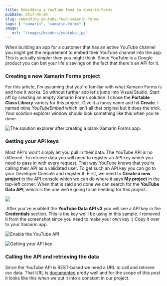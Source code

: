 ```yaml
---
title: Embedding a YouTube feed in Xamarin.Forms
pubDate: 2017-06-20
slug: embedding-youtube-feed-xamarin-forms
tags: [ "xamarin", "xamarin.forms" ]
image:
   url: "/images/headers/youtube.jpg"
---
```



When building an app for a customer that has an active YouTube channel you might get the requirement to embed their YouTube channel into the app. This is actually simpler then you might think. Since YouTube is a Google product you can bet your life's savings on the fact that there's an API for it.

### Creating a new Xamarin Forms project

For this article, I'm assuming that you're familiar with what Xamarin Forms is and how it works. So without further ado let's jump into Visual Studio. Start off by creating an empty Xamarin Forms solution. I chose the **Portable Class Library** variety for this project. Give it a fancy name and hit **Create**. I named mine *YouTubeEmbed* which isn't all that original but it does the trick. Your solution explorer window should look something like this when you're done.

![The solution explorer after creating a blank Xamarin Forms app.](/images/posts/solutionexplorer.png)

### Getting your API keys

Most API's won't simply let you pull in their data. The YouTube API is no different. To retrieve data you will need to register an API key which you need to pass in with every request. That way YouTube knows that you're calling their API as a validated user. To get such an API key you can go to your Developer Console and register it. First, we need to **Create a new project** in the API console which we can do where it says **My project** in the top-left corner. When that is said and done we can search for the **YouTube Data API**, which is the one we're going to be needing for this project.

![](/images/posts/apis.png)

 After you've enabled the **YouTube Data API v3** you will see a API key in the **Credentials** section. This is the key we'll be using in this sample. I removed it from the screenshot since you need to make your own key :) Copy it over to your Xamarin app.

![Enable the YouTube API](/images/posts/enableapi.png)

![Getting your API key](/images/posts/apikeuy.png)

### Calling the API and retrieving the data

Since the YouTube API is REST-based we need a URL to call and retrieve our data. That URL is [documented](https://developers.google.com/apis-explorer/#p/youtube/v3/youtube.videos.list) pretty well and for the scope of this post it looks like this when we put it into a constant in our project.

<script src="https://gist.github.com/sthewissen/bee8e071f06a97b2b6b3e1f31da8e536.js"></script>